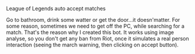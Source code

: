 League of Legends auto accept matches 

Go to bathroom, drink some watter or get the door...it doesn'matter. For some reason, sometimes we need to get off the PC, while searching for a match. That's the reason why I created this bot.
It works using image analyse, so you don't get any ban from Riot, once it simulates a real person interaction (seeing the march warning, then clicking on accept button). 
